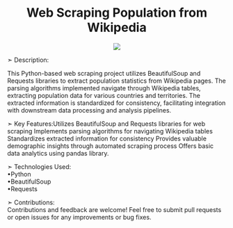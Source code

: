 
<h1 align="center">Web Scraping Population from Wikipedia</h1>
<p align="center">
<img src="https://wcedeportal.co.za/sites/eresources/files/human-population.jpg">


➣ Description:<p>This Python-based web scraping project utilizes BeautifulSoup and Requests libraries to extract population statistics from Wikipedia pages. The parsing algorithms implemented navigate through Wikipedia tables, extracting population data for various countries and territories. The extracted information is standardized for consistency, facilitating integration with downstream data processing and analysis pipelines.</p>


➣ Key Features:Utilizes BeautifulSoup and Requests libraries for web scraping Implements parsing algorithms for navigating Wikipedia tables Standardizes extracted information for consistency Provides valuable demographic insights through automated scraping process Offers basic data analytics using pandas library.


➣ Technologies Used:<br>
•Python<br>
•BeautifulSoup<br>
•Requests<br>


➣ Contributions: <br> Contributions and feedback are welcome! Feel free to submit pull requests or open issues for any improvements or bug fixes. <br> 
